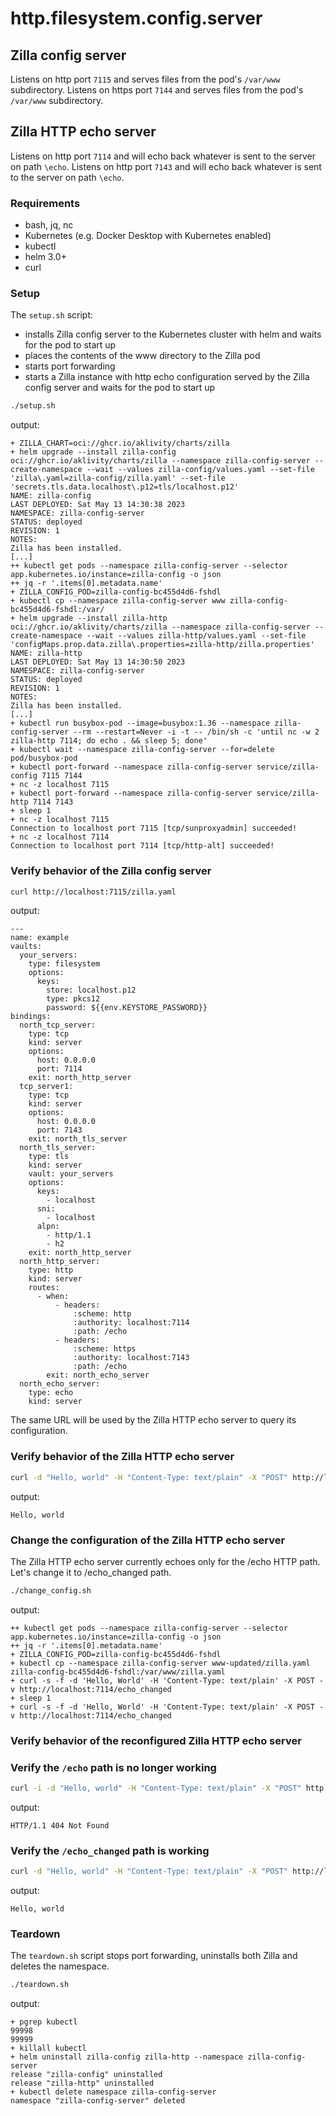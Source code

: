 # http.filesystem.config.server

## Zilla config server

Listens on http port `7115` and serves files from the pod's `/var/www` subdirectory.
Listens on https port `7144` and serves files from the pod's `/var/www` subdirectory.

## Zilla HTTP echo server

Listens on http port `7114` and will echo back whatever is sent to the server on path `\echo`.
Listens on http port `7143` and will echo back whatever is sent to the server on path `\echo`.

### Requirements

- bash, jq, nc
- Kubernetes (e.g. Docker Desktop with Kubernetes enabled)
- kubectl
- helm 3.0+
- curl

### Setup

The `setup.sh` script:

- installs Zilla config server to the Kubernetes cluster with helm and waits for the pod to start up
- places the contents of the www directory to the Zilla pod
- starts port forwarding
- starts a Zilla instance with http echo configuration served by the Zilla config server and waits for the pod to start up

```bash
./setup.sh
```

output:

```text
+ ZILLA_CHART=oci://ghcr.io/aklivity/charts/zilla
+ helm upgrade --install zilla-config oci://ghcr.io/aklivity/charts/zilla --namespace zilla-config-server --create-namespace --wait --values zilla-config/values.yaml --set-file 'zilla\.yaml=zilla-config/zilla.yaml' --set-file 'secrets.tls.data.localhost\.p12=tls/localhost.p12'
NAME: zilla-config
LAST DEPLOYED: Sat May 13 14:30:38 2023
NAMESPACE: zilla-config-server
STATUS: deployed
REVISION: 1
NOTES:
Zilla has been installed.
[...]
++ kubectl get pods --namespace zilla-config-server --selector app.kubernetes.io/instance=zilla-config -o json
++ jq -r '.items[0].metadata.name'
+ ZILLA_CONFIG_POD=zilla-config-bc455d4d6-fshdl
+ kubectl cp --namespace zilla-config-server www zilla-config-bc455d4d6-fshdl:/var/
+ helm upgrade --install zilla-http oci://ghcr.io/aklivity/charts/zilla --namespace zilla-config-server --create-namespace --wait --values zilla-http/values.yaml --set-file 'configMaps.prop.data.zilla\.properties=zilla-http/zilla.properties'
NAME: zilla-http
LAST DEPLOYED: Sat May 13 14:30:50 2023
NAMESPACE: zilla-config-server
STATUS: deployed
REVISION: 1
NOTES:
Zilla has been installed.
[...]
+ kubectl run busybox-pod --image=busybox:1.36 --namespace zilla-config-server --rm --restart=Never -i -t -- /bin/sh -c 'until nc -w 2 zilla-http 7114; do echo . && sleep 5; done'
+ kubectl wait --namespace zilla-config-server --for=delete pod/busybox-pod
+ kubectl port-forward --namespace zilla-config-server service/zilla-config 7115 7144
+ nc -z localhost 7115
+ kubectl port-forward --namespace zilla-config-server service/zilla-http 7114 7143
+ sleep 1
+ nc -z localhost 7115
Connection to localhost port 7115 [tcp/sunproxyadmin] succeeded!
+ nc -z localhost 7114
Connection to localhost port 7114 [tcp/http-alt] succeeded!
```

### Verify behavior of the Zilla config server

```bash
curl http://localhost:7115/zilla.yaml
```

output:

```text
---
name: example
vaults:
  your_servers:
    type: filesystem
    options:
      keys:
        store: localhost.p12
        type: pkcs12
        password: ${{env.KEYSTORE_PASSWORD}}
bindings:
  north_tcp_server:
    type: tcp
    kind: server
    options:
      host: 0.0.0.0
      port: 7114
    exit: north_http_server
  tcp_server1:
    type: tcp
    kind: server
    options:
      host: 0.0.0.0
      port: 7143
    exit: north_tls_server
  north_tls_server:
    type: tls
    kind: server
    vault: your_servers
    options:
      keys:
        - localhost
      sni:
        - localhost
      alpn:
        - http/1.1
        - h2
    exit: north_http_server
  north_http_server:
    type: http
    kind: server
    routes:
      - when:
          - headers:
              :scheme: http
              :authority: localhost:7114
              :path: /echo
          - headers:
              :scheme: https
              :authority: localhost:7143
              :path: /echo
        exit: north_echo_server
  north_echo_server:
    type: echo
    kind: server
```

The same URL will be used by the Zilla HTTP echo server to query its configuration.

### Verify behavior of the Zilla HTTP echo server

```bash
curl -d "Hello, world" -H "Content-Type: text/plain" -X "POST" http://localhost:7114/echo
```

output:

```text
Hello, world
```

### Change the configuration of the Zilla HTTP echo server

The Zilla HTTP echo server currently echoes only for the /echo HTTP path. Let's change it to /echo_changed path.

```bash
./change_config.sh
```

output:

```text
++ kubectl get pods --namespace zilla-config-server --selector app.kubernetes.io/instance=zilla-config -o json
++ jq -r '.items[0].metadata.name'
+ ZILLA_CONFIG_POD=zilla-config-bc455d4d6-fshdl
+ kubectl cp --namespace zilla-config-server www-updated/zilla.yaml zilla-config-bc455d4d6-fshdl:/var/www/zilla.yaml
+ curl -s -f -d 'Hello, World' -H 'Content-Type: text/plain' -X POST -v http://localhost:7114/echo_changed
+ sleep 1
+ curl -s -f -d 'Hello, World' -H 'Content-Type: text/plain' -X POST -v http://localhost:7114/echo_changed
```

### Verify behavior of the reconfigured Zilla HTTP echo server

### Verify the `/echo` path is no longer working

```bash
curl -i -d "Hello, world" -H "Content-Type: text/plain" -X "POST" http://localhost:7114/echo
```

output:

```text
HTTP/1.1 404 Not Found
```

### Verify the `/echo_changed` path is working

```bash
curl -d "Hello, world" -H "Content-Type: text/plain" -X "POST" http://localhost:7114/echo_changed
```

output:

```text
Hello, world
```

### Teardown

The `teardown.sh` script stops port forwarding, uninstalls both Zilla and deletes the namespace.

```bash
./teardown.sh
```

output:

```text
+ pgrep kubectl
99998
99999
+ killall kubectl
+ helm uninstall zilla-config zilla-http --namespace zilla-config-server
release "zilla-config" uninstalled
release "zilla-http" uninstalled
+ kubectl delete namespace zilla-config-server
namespace "zilla-config-server" deleted
```
